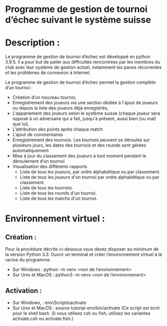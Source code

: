 # Programme de gestion de tournoi d’échec suivant le système suisse

# Description :
Le programme de gestion de tournoi d’échec est développé en python 3.9.5. il a pour but de palier aux difficultés rencontrées par les membres du club avec leur système de gestion actuel, notamment les panes récurrentes et les problèmes de connexion à Internet.

Le programme de gestion de tournoi d’échec permet la gestion complète d’un tournoi : 
* Création d’un nouveau tournoi, 
* Enregistrement des joueurs via une section dédiée à l'ajout de joueurs ou depuis la liste des joueurs déjà enregistrés, 
* L’appariement des joueurs selon le système suisse (chaque joueur sera opposé à un adversaire qui a fait, jusqu'à présent, aussi bien (ou mal) que lui), 
* L’attribution des points après chaque match
* L’ajout de commentaires
* Enregistrement des tournois. Les tournois peuvent se déroulés sur plusieurs jours, les dates des tournois et des rounds sont gérées automatiquement
* Mise à jour du classement des joueurs à tout moment pendant le déroulement d’un tournoi
* Visualisation des différents rapports
  *  Liste de tous les joueurs, par ordre alphabétique ou par classement.
  *  Liste de tous les joueurs d'un tournoi par ordre alphabétique ou par classement
  *  Liste de tous les tournois.
  * Liste de tous les rounds d'un tournoi.
  * Liste de tous les matchs d'un tournoi.


# Environnement virtuel :

## Création :
Pour la procédure décrite ci-dessous vous devez disposer au minimum de la version Python 3.3. Ouvrir un terminal et créer l’environnement virtuel à la racine du programme.
* Sur Windows : python -m venv <non de l’environnement>
* Sur Unix et MacOS : python3 -m venv <non de l’environnement>
## Activation :
* Sur Windows, : env\Scripts\activate
* Sur Unix et MacOS : source tutorial-env/bin/activate (Ce script est écrit pour le shell bash. Si vous utilisez csh ou fish, utilisez les variantes activate.csh ou activate.fish.)














